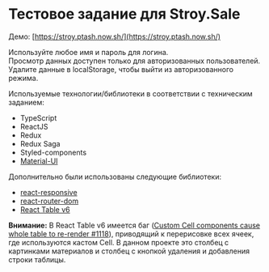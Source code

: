 # Тестовое задание для Stroy.Sale

Демо: [https://stroy.ptash.now.sh/](https://stroy.ptash.now.sh/)

Используйте любое имя и пароль для логина.  
Просмотр данных доступен только для авторизованных пользователей.  
Удалите данные в localStorage, чтобы выйти из авторизованного режима.  

Используемые технологии/библиотеки в соответствии с техническим заданием:

- TypeScript
- ReactJS
- Redux
- Redux Saga
- Styled-components
- [Material-UI](https://material-ui.com/)

Дополнительно были использованы следующие библиотеки:

- [react-responsive](https://github.com/contra/react-responsive)
- [react-router-dom](https://github.com/ReactTraining/react-router/tree/master/packages/react-router-dom#react-router-dom)
- [React Table v6](https://github.com/tannerlinsley/react-table/tree/v6#react-table-v6)

**Внимание:** В React Table v6 имеется баг ([Custom Cell components cause whole table to re-render #1118](https://github.com/tannerlinsley/react-table/issues/1118)), приводящий к перерисовке всех ячеек, где используются кастом Cell. В данном проекте это столбец с картинками материалов и столбец с кнопкой удаления и добавления строки таблицы.
